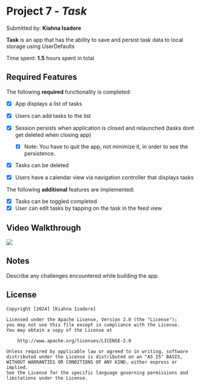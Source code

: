 # Project 7 - *Task*

Submitted by: **Kiahna Isadore**

**Task** is an app that has the ability to save and persist task data to local storage using UserDefaults

Time spent: **1.5** hours spent in total

## Required Features

The following **required** functionality is completed:

- [X] App displays a list of tasks
- [X] Users can add tasks to the list
- [X] Session persists when application is closed and relaunched (tasks dont get deleted when closing app) 
  - [X] Note: You have to quit the app, not minimize it, in order to see the persistence.
- [X] Tasks can be deleted
- [X] Users have a calendar view via navigation controller that displays tasks	


The following **additional** features are implemented:

- [X] Tasks can be toggled completed
- [X] User can edit tasks by tapping on the task in the feed view
## Video Walkthrough

<div>
    <a href="https://www.loom.com/share/b3a897b9db494db5822e0cf01360598a">
    </a>
    <a href="https://www.loom.com/share/b3a897b9db494db5822e0cf01360598a">
      <img style="max-width:300px;" src="https://cdn.loom.com/sessions/thumbnails/b3a897b9db494db5822e0cf01360598a-with-play.gif">
    </a>
  </div>

## Notes

Describe any challenges encountered while building the app.

## License

    Copyright [2024] [Kiahna Isadore]

    Licensed under the Apache License, Version 2.0 (the "License");
    you may not use this file except in compliance with the License.
    You may obtain a copy of the License at

        http://www.apache.org/licenses/LICENSE-2.0

    Unless required by applicable law or agreed to in writing, software
    distributed under the License is distributed on an "AS IS" BASIS,
    WITHOUT WARRANTIES OR CONDITIONS OF ANY KIND, either express or implied.
    See the License for the specific language governing permissions and
    limitations under the License.
